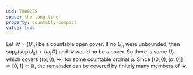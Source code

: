 ```yaml
---
uid: T000728
space: the-long-line
property: countably-compact
value: true
---
```

Let $\mathcal{U} = \{U_n\}$ be a countable open cover. If no $U_n$ were unbounded, then $\sup_n (\sup U_n) < (\omega,0)$ and $\mathcal{U}$ would no be a cover. So there is some $U_n$ which covers $((\alpha,0),\rightarrow)$ for some countable ordinal $\alpha$. Since $[(0,0),(\alpha,0)] \cong [0,1] \subset \mathbb{R}$, the remainder can be covered by finitely many members of $\mathcal{U}$. 

